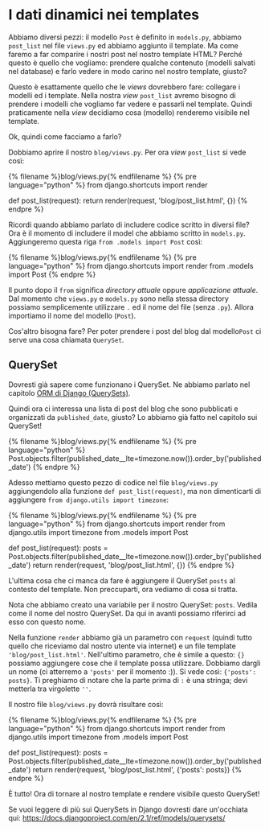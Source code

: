 # I dati dinamici nei templates

Abbiamo diversi pezzi: il modello `Post` è definito in `models.py`, abbiamo `post_list` nel file `views.py` ed abbiamo aggiunto il template. Ma come faremo a far comparire i nostri post nel nostro template HTML? Perché questo è quello che vogliamo: prendere qualche contenuto (modelli salvati nel database) e farlo vedere in modo carino nel nostro template, giusto?

Questo è esattamente quello che le *views* dovrebbero fare: collegare i modelli ed i template. Nella nostra *view* `post_list` avremo bisogno di prendere i modelli che vogliamo far vedere e passarli nel template. Quindi praticamente nella *view* decidiamo cosa (modello) renderemo visibile nel template.

Ok, quindi come facciamo a farlo?

Dobbiamo aprire il nostro `blog/views.py`. Per ora *view* `post_list` si vede così:

{% filename %}blog/views.py{% endfilename %}
{% pre language="python" %}
from django.shortcuts import render

def post_list(request):
    return render(request, 'blog/post_list.html', {})
{% endpre %}

Ricordi quando abbiamo parlato di includere codice scritto in diversi file? Ora è il momento di includere il model che abbiamo scritto in `models.py`. Aggiungeremo questa riga `from .models import Post` così:

{% filename %}blog/views.py{% endfilename %}
{% pre language="python" %}
from django.shortcuts import render
from .models import Post
{% endpre %}

Il punto dopo il `from` significa *directory attuale* oppure *applicazione attuale*. Dal momento che `views.py` e `models.py` sono nella stessa directory possiamo semplicemente utilizzare `.` ed il nome del file (senza `.py`). Allora importiamo il nome del modello (`Post`).

Cos'altro bisogna fare? Per poter prendere i post del blog dal modello`Post` ci serve una cosa chiamata `QuerySet`.

## QuerySet

Dovresti già sapere come funzionano i QuerySet. Ne abbiamo parlato nel capitolo [ORM di Django (QuerySets)](../django_orm/README.md).

Quindi ora ci interessa una lista di post del blog che sono pubblicati e organizzati da `published_date`, giusto? Lo abbiamo già fatto nel capitolo sui QuerySet!

{% filename %}blog/views.py{% endfilename %}
{% pre language="python" %}
Post.objects.filter(published_date__lte=timezone.now()).order_by('published_date')
{% endpre %}

Adesso mettiamo questo pezzo di codice nel file `blog/views.py` aggiungendolo alla funzione `def post_list(request)`, ma non dimenticarti di aggiungere `from django.utils import timezone`:

{% filename %}blog/views.py{% endfilename %}
{% pre language="python" %}
from django.shortcuts import render
from django.utils import timezone
from .models import Post

def post_list(request):
    posts = Post.objects.filter(published_date__lte=timezone.now()).order_by('published_date')
    return render(request, 'blog/post_list.html', {})
{% endpre %}

L'ultima cosa che ci manca da fare è aggiungere il QuerySet `posts` al contesto del template. Non preccuparti, ora vediamo di cosa si tratta.

Nota che abbiamo creato una variabile per il nostro QuerySet: `posts`. Vedila come il nome del nostro QuerySet. Da qui in avanti possiamo riferirci ad esso con questo nome.

Nella funzione `render` abbiamo già un parametro con `request` (quindi tutto quello che riceviamo dal nostro utente via internet) e un file template `'blog/post_list.html'`. Nell'ultimo parametro, che è simile a questo: `{}` possiamo aggiungere cose che il template possa utilizzare. Dobbiamo dargli un nome (ci atterremo a `'posts'` per il momento :)). Si vede così: `{'posts': posts}`. Ti preghiamo di notare che la parte prima di `:` è una stringa; devi metterla tra virgolette `''`.

Il nostro file `blog/views.py` dovrà risultare così:

{% filename %}blog/views.py{% endfilename %}
{% pre language="python" %}
from django.shortcuts import render
from django.utils import timezone
from .models import Post

def post_list(request):
    posts = Post.objects.filter(published_date__lte=timezone.now()).order_by('published_date')
    return render(request, 'blog/post_list.html', {'posts': posts})
{% endpre %}

È tutto! Ora di tornare al nostro template e rendere visibile questo QuerySet!

Se vuoi leggere di più sui QuerySets in Django dovresti dare un'occhiata qui: https://docs.djangoproject.com/en/2.1/ref/models/querysets/
